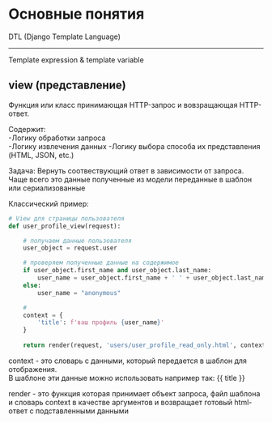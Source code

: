 # Основные понятия


DTL (Django Template Language)
____
Template expression & template variable 


view (представление)    
----  
Функция или класс принимающая HTTP-запрос и вовзращающая HTTP-ответ.

Содержит:  
-Логику обработки запроса  
-Логику извлечения данных 
-Логику выбора способа их представления (HTML, JSON, etc.)

Задача: 
Вернуть соотвествующий ответ в зависимости от запроса.  
Чаще всего это данные полученные из модели переданные в шаблон или сериализованные

Классический пример:
```python  
# View для страницы пользователя
def user_profile_view(request):

    # получаем данные пользователя 
    user_object = request.user

    # проверяем полученные данные на содержимое 
    if user_object.first_name and user_object.last_name:
        user_name = user_object.first_name + ' ' + user_object.last_name
    else:
        user_name = "anonymous"

    # 
    context = {
        'title': f'ваш профиль {user_name}'
    }
    
    return render(request, 'users/user_profile_read_only.html', context=context)
```

context  - это словарь с данными, который передается в шаблон для отображения.  
В шаблоне эти данные можно использовать например так: {{ title }}

render - это функция которая принимает объект запроса, файл шаблона и словарь context в качестве аргументов 
и возвращает готовый html-ответ c подставленными данными
